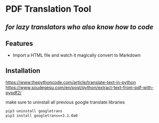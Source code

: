 # PDF Translation Tool
## _for lazy translators who also know how to code_

## Features

- Import a HTML file and watch it magically convert to Markdown

## Installation
https://www.thepythoncode.com/article/translate-text-in-python
https://www.soudegesu.com/en/post/python/extract-text-from-pdf-with-pypdf2/

make sure to uninstall all previous google translate libraries 

```sh
pip3 uninstall googletrans
pip3 install googletrans==3.1.0a0
```

